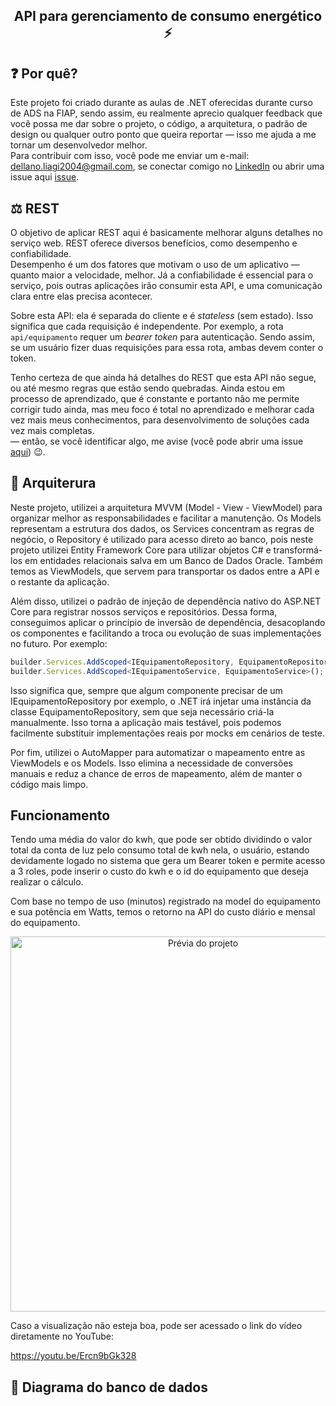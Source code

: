 <p align="center">

  <h2 align="center">API para gerenciamento de consumo energético ⚡</h2>
</p>

## ❓ Por quê?
Este projeto foi criado durante as aulas de .NET oferecidas durante curso de ADS na FIAP, sendo assim, eu realmente aprecio qualquer feedback que você possa me dar sobre o projeto, o código, a arquitetura, o padrão de design ou qualquer outro ponto que queira reportar — isso me ajuda a me tornar um desenvolvedor melhor.  
Para contribuir com isso, você pode me enviar um e-mail: [dellano.liagi2004@gmail.com](mailto:dellano.liagi2004@gmail.com), se conectar comigo no [LinkedIn](https://www.linkedin.com/in/maurizio-dellano/) ou abrir uma issue aqui [issue](https://github.com/Dellano23/EnergyApi/issues/new).


## ⚖ REST
O objetivo de aplicar REST aqui é basicamente melhorar alguns detalhes no serviço web. REST oferece diversos benefícios, como desempenho e confiabilidade.  
Desempenho é um dos fatores que motivam o uso de um aplicativo — quanto maior a velocidade, melhor. Já a confiabilidade é essencial para o serviço, pois outras aplicações irão consumir esta API, e uma comunicação clara entre elas precisa acontecer.

Sobre esta API: ela é separada do cliente e é *stateless* (sem estado). Isso significa que cada requisição é independente. Por exemplo, a rota `api/equipamento` requer um *bearer token* para autenticação. Sendo assim, se um usuário fizer duas requisições para essa rota, ambas devem conter o token.

Tenho certeza de que ainda há detalhes do REST que esta API não segue, ou até mesmo regras que estão sendo quebradas. Ainda estou em processo de aprendizado, que é constante e portanto não me permite corrigir tudo ainda, mas meu foco é total no aprendizado e melhorar cada vez mais meus conhecimentos, para desenvolvimento de soluções cada vez mais completas.  
 — então, se você identificar algo, me avise (você pode abrir uma issue [aqui](https://github.com/Dellano23/EnergyApi/issues/new)) 😉.


 ## 🔨 Arquiterura

Neste projeto, utilizei a arquitetura MVVM (Model - View - ViewModel) para organizar melhor as responsabilidades e facilitar a manutenção. Os Models representam a estrutura dos dados, os Services concentram as regras de negócio, o Repository é utilizado para acesso direto ao banco, pois neste projeto utilizei Entity Framework Core para utilizar objetos C# e transformá-los em entidades relacionais salva em um Banco de Dados Oracle. Também temos as ViewModels, que servem para transportar os dados entre a API e o restante da aplicação.

Além disso, utilizei o padrão de injeção de dependência nativo do ASP.NET Core para registrar nossos serviços e repositórios. Dessa forma, conseguimos aplicar o princípio de inversão de dependência, desacoplando os componentes e facilitando a troca ou evolução de suas implementações no futuro. Por exemplo:

```ts
builder.Services.AddScoped<IEquipamentoRepository, EquipamentoRepository>();
builder.Services.AddScoped<IEquipamentoService, EquipamentoService>();
```

Isso significa que, sempre que algum componente precisar de um IEquipamentoRepository por exemplo, o .NET irá injetar uma instância da classe EquipamentoRepository, sem que seja necessário criá-la manualmente. Isso torna a aplicação mais testável, pois podemos facilmente substituir implementações reais por mocks em cenários de teste.

Por fim, utilizei o AutoMapper para automatizar o mapeamento entre as ViewModels e os Models. Isso elimina a necessidade de conversões manuais e reduz a chance de erros de mapeamento, além de manter o código mais limpo.

## Funcionamento 
Tendo uma média do valor do kwh, que pode ser obtido dividindo o valor total da conta de luz pelo consumo total de kwh nela, o usuário, estando devidamente logado no sistema que gera um Bearer token e permite acesso a 3 roles, pode inserir o custo do kwh e o id do equipamento que deseja realizar o cálculo.

Com base no tempo de uso (minutos) registrado na model do equipamento e sua potência em Watts, temos o retorno na API do custo diário e mensal do equipamento. 

<p align="center">
  <img src="EnergyApi.gif" alt="Prévia do projeto" width="600" />
</p>

Caso a visualização não esteja boa, pode ser acessado o link do vídeo diretamente no YouTube:

https://youtu.be/Ercn9bGk328

## 🔷 Diagrama do banco de dados

